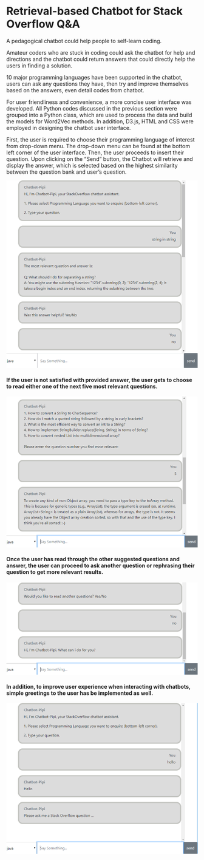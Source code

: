 # Retrieval-based Chatbot for Stack Overflow Q&A

A pedagogical chatbot could help people to self-learn coding. 

Amateur coders who are stuck in coding could ask the chatbot for help and directions and the chatbot could return answers that could directly help the users in finding a solution. 

10 major programming languages have been supported in the chatbot, users can ask any questions they have, then try and improve themselves based on the answers, even detail codes from chatbot. 

For user friendliness and convenience, a more concise user interface was developed. All Python codes discussed in the previous section were grouped into a Python class, which are used to process the data and build the models for Word2Vec methods. In addition, D3.js, HTML and CSS were employed in designing the chatbot user interface. 

First, the user is required to choose their programming language of interest from drop-down menu. The drop-down menu can be found at the bottom left corner of the user interface. Then, the user proceeds to insert their question. Upon clicking on the “Send” button, the Chatbot will retrieve and display the answer, which is selected based on the highest similarity between the question bank and user’s question.

![Screenshot](most_relevant.png)

#### If the user is not satisfied with provided answer, the user gets to choose to read either one of the next five most relevant questions.

![Screenshot](choose_top_five.png)

#### Once the user has read through the other suggested questions and answer, the user can proceed to ask another question or rephrasing their question to get more relevant results.

![Screenshot](ask_another_question.png)

#### In addition, to improve user experience when interacting with chatbots, simple greetings to the user has be implemented as well.

![Screenshot](simple_greetings.png)
